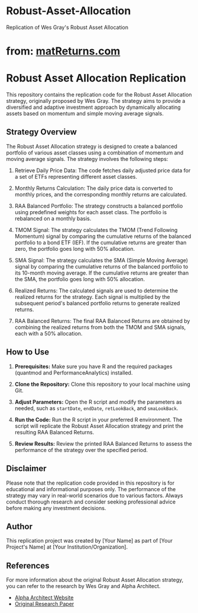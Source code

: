 # Robust-Asset-Allocation
Replication of Wes Gray's Robust Asset Allocation 
# from: [matReturns.com](https://matReturns.com)

# Robust Asset Allocation Replication

This repository contains the replication code for the Robust Asset Allocation strategy, originally proposed by Wes Gray. The strategy aims to provide a diversified and adaptive investment approach by dynamically allocating assets based on momentum and simple moving average signals.

## Strategy Overview

The Robust Asset Allocation strategy is designed to create a balanced portfolio of various asset classes using a combination of momentum and moving average signals. The strategy involves the following steps:

1. Retrieve Daily Price Data: The code fetches daily adjusted price data for a set of ETFs representing different asset classes.

2. Monthly Returns Calculation: The daily price data is converted to monthly prices, and the corresponding monthly returns are calculated.

3. RAA Balanced Portfolio: The strategy constructs a balanced portfolio using predefined weights for each asset class. The portfolio is rebalanced on a monthly basis.

4. TMOM Signal: The strategy calculates the TMOM (Trend Following Momentum) signal by comparing the cumulative returns of the balanced portfolio to a bond ETF (IEF). If the cumulative returns are greater than zero, the portfolio goes long with 50% allocation.

5. SMA Signal: The strategy calculates the SMA (Simple Moving Average) signal by comparing the cumulative returns of the balanced portfolio to its 10-month moving average. If the cumulative returns are greater than the SMA, the portfolio goes long with 50% allocation.

6. Realized Returns: The calculated signals are used to determine the realized returns for the strategy. Each signal is multiplied by the subsequent period's balanced portfolio returns to generate realized returns.

7. RAA Balanced Returns: The final RAA Balanced Returns are obtained by combining the realized returns from both the TMOM and SMA signals, each with a 50% allocation.

## How to Use

1. **Prerequisites:** Make sure you have R and the required packages (quantmod and PerformanceAnalytics) installed.

2. **Clone the Repository:** Clone this repository to your local machine using Git.

3. **Adjust Parameters:** Open the R script and modify the parameters as needed, such as `startDate`, `endDate`, `retLookBack`, and `smaLookBack`.

4. **Run the Code:** Run the R script in your preferred R environment. The script will replicate the Robust Asset Allocation strategy and print the resulting RAA Balanced Returns.

5. **Review Results:** Review the printed RAA Balanced Returns to assess the performance of the strategy over the specified period.

## Disclaimer

Please note that the replication code provided in this repository is for educational and informational purposes only. The performance of the strategy may vary in real-world scenarios due to various factors. Always conduct thorough research and consider seeking professional advice before making any investment decisions.

## Author

This replication project was created by [Your Name] as part of [Your Project's Name] at [Your Institution/Organization].

## References

For more information about the original Robust Asset Allocation strategy, you can refer to the research by Wes Gray and Alpha Architect.

- [Alpha Architect Website](https://alphaarchitect.com/)
- [Original Research Paper](https://alphaarchitect.com/2014/12/the-robust-asset-allocation-raa-index/)
















